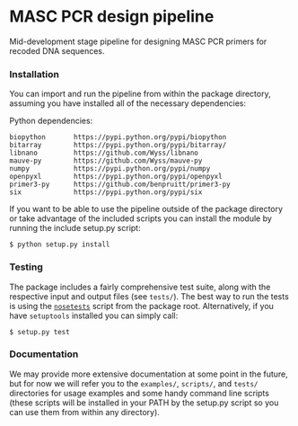 MASC PCR design pipeline
========================

Mid-development stage pipeline for designing MASC PCR primers for recoded DNA sequences. 

### Installation
You can import and run the pipeline from within the package directory, assuming you have installed all of the necessary dependencies:

Python dependencies:

    biopython       https://pypi.python.org/pypi/biopython
    bitarray        https://pypi.python.org/pypi/bitarray/
    libnano         https://github.com/Wyss/libnano
    mauve-py        https://github.com/Wyss/mauve-py
    numpy           https://pypi.python.org/pypi/numpy
    openpyxl        https://pypi.python.org/pypi/openpyxl
    primer3-py      https://github.com/benpruitt/primer3-py
    six             https://pypi.python.org/pypi/six

If you want to be able to use the pipeline outside of the package directory or take advantage of the included scripts you can install the module by running the include setup.py script:

	$ python setup.py install

### Testing
The package includes a fairly comprehensive test suite, along with the respective input and output files (see `tests/`). The best way to run the tests is using the [`nosetests`](https://nose.readthedocs.org/en/latest/) script from the package root. Alternatively, if you have `setuptools` installed you can simply call:

	$ setup.py test 

### Documentation
We may provide more extensive documentation at some point in the future, but for now we will refer you to the `examples/`, `scripts/`, and `tests/` directories for usage examples and some handy command line scripts (these scripts will be installed in your PATH by the setup.py script so you can use them from within any directory).